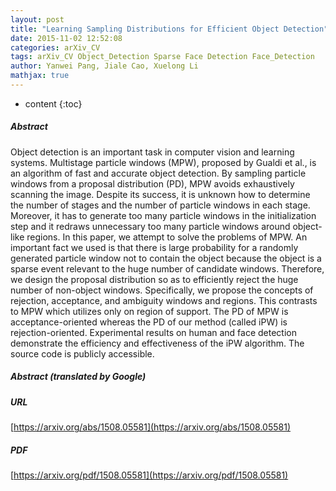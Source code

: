 ```yaml
---
layout: post
title: "Learning Sampling Distributions for Efficient Object Detection"
date: 2015-11-02 12:52:08
categories: arXiv_CV
tags: arXiv_CV Object_Detection Sparse Face Detection Face_Detection
author: Yanwei Pang, Jiale Cao, Xuelong Li
mathjax: true
---
```


* content
{:toc}

##### Abstract
Object detection is an important task in computer vision and learning systems. Multistage particle windows (MPW), proposed by Gualdi et al., is an algorithm of fast and accurate object detection. By sampling particle windows from a proposal distribution (PD), MPW avoids exhaustively scanning the image. Despite its success, it is unknown how to determine the number of stages and the number of particle windows in each stage. Moreover, it has to generate too many particle windows in the initialization step and it redraws unnecessary too many particle windows around object-like regions. In this paper, we attempt to solve the problems of MPW. An important fact we used is that there is large probability for a randomly generated particle window not to contain the object because the object is a sparse event relevant to the huge number of candidate windows. Therefore, we design the proposal distribution so as to efficiently reject the huge number of non-object windows. Specifically, we propose the concepts of rejection, acceptance, and ambiguity windows and regions. This contrasts to MPW which utilizes only on region of support. The PD of MPW is acceptance-oriented whereas the PD of our method (called iPW) is rejection-oriented. Experimental results on human and face detection demonstrate the efficiency and effectiveness of the iPW algorithm. The source code is publicly accessible.

##### Abstract (translated by Google)


##### URL
[https://arxiv.org/abs/1508.05581](https://arxiv.org/abs/1508.05581)

##### PDF
[https://arxiv.org/pdf/1508.05581](https://arxiv.org/pdf/1508.05581)

